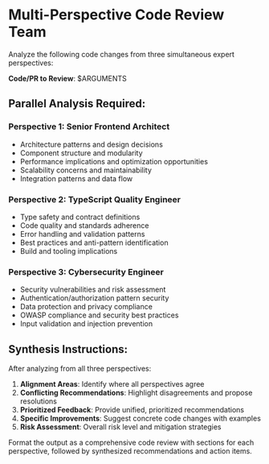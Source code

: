 # Multi-Perspective Code Review Team

Analyze the following code changes from three simultaneous expert perspectives:

**Code/PR to Review**: $ARGUMENTS

## Parallel Analysis Required:

### Perspective 1: Senior Frontend Architect

- Architecture patterns and design decisions
- Component structure and modularity
- Performance implications and optimization opportunities
- Scalability concerns and maintainability
- Integration patterns and data flow

### Perspective 2: TypeScript Quality Engineer

- Type safety and contract definitions
- Code quality and standards adherence
- Error handling and validation patterns
- Best practices and anti-pattern identification
- Build and tooling implications

### Perspective 3: Cybersecurity Engineer

- Security vulnerabilities and risk assessment
- Authentication/authorization pattern security
- Data protection and privacy compliance
- OWASP compliance and security best practices
- Input validation and injection prevention

## Synthesis Instructions:

After analyzing from all three perspectives:

1. **Alignment Areas**: Identify where all perspectives agree
2. **Conflicting Recommendations**: Highlight disagreements and propose
   resolutions
3. **Prioritized Feedback**: Provide unified, prioritized recommendations
4. **Specific Improvements**: Suggest concrete code changes with examples
5. **Risk Assessment**: Overall risk level and mitigation strategies

Format the output as a comprehensive code review with sections for each
perspective, followed by synthesized recommendations and action items.
